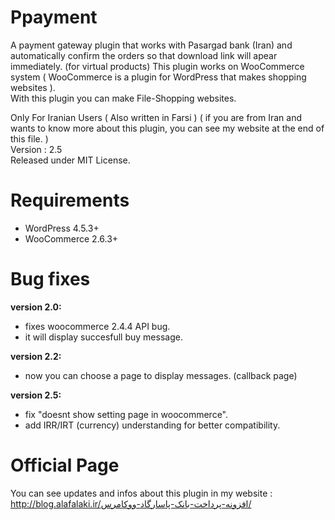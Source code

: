 Ppayment
=========

A payment gateway plugin that works with Pasargad bank (Iran) and automatically confirm the orders so that download link will apear immediately. (for virtual products)
This plugin works on WooCommerce system ( WooCommerce is a plugin for WordPress that makes shopping websites ).<br />
With this plugin you can make File-Shopping websites.

Only For Iranian Users ( Also written in Farsi ) ( if you are from Iran and wants to know more about this plugin, you can see my website at the end of this file. )<br />
Version : 2.5<br />
Released under MIT License.

Requirements
=========

- WordPress 4.5.3+
- WooCommerce 2.6.3+

Bug fixes
=========

**version 2.0:**
- fixes woocommerce 2.4.4 API bug.
- it will display succesfull buy message.
 
**version 2.2:**

- now you can choose a page to display messages. (callback page)

**version 2.5:**

- fix "doesnt show setting page in woocommerce".
- add IRR/IRT (currency) understanding for better compatibility.

Official Page
=========

You can see updates and infos about this plugin in my website :
http://blog.alafalaki.ir/افزونه-پرداخت-بانک-پاسارگاد-ووکامرس/
